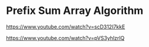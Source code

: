 # Prefix Sum Array Algorithm

https://www.youtube.com/watch?v=scD312I7kkE

https://www.youtube.com/watch?v=pVS3yhlzrlQ

